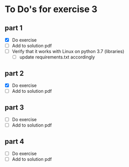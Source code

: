# To Do's for exercise 3

## part 1
- [x] Do exercise
- [ ] Add to solution pdf
- [ ] Verify that it works with Linux on python 3.7 (libraries)
  - [ ] update requirements.txt accordingly

## part 2
- [x] Do exercise
- [ ] Add to solution pdf

## part 3
- [ ] Do exercise
- [ ] Add to solution pdf

## part 4
- [ ] Do exercise
- [ ] Add to solution pdf
